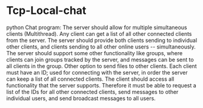 # Tcp-Local-chat
python Chat program: 
The server should allow for multiple simultaneous clients (Multithread).
Any client can get a list of all other connected clients from the server.
The server should provide both clients sending to individual other clients, and clients sending to all other online users -- simultaneously.
The server should support some other functionality like groups, where clients can join groups tracked by the server, and messages can be sent to all clients in the group. Other option to send files to other clients. Each client must have an ID; used for connecting with the server, in order the server can keep a list of all connected clients. The client should access all functionality that the server supports. Therefore it must be able to request a list of the IDs for all other connected clients, send messages to other individual users, and send broadcast messages to all users.
